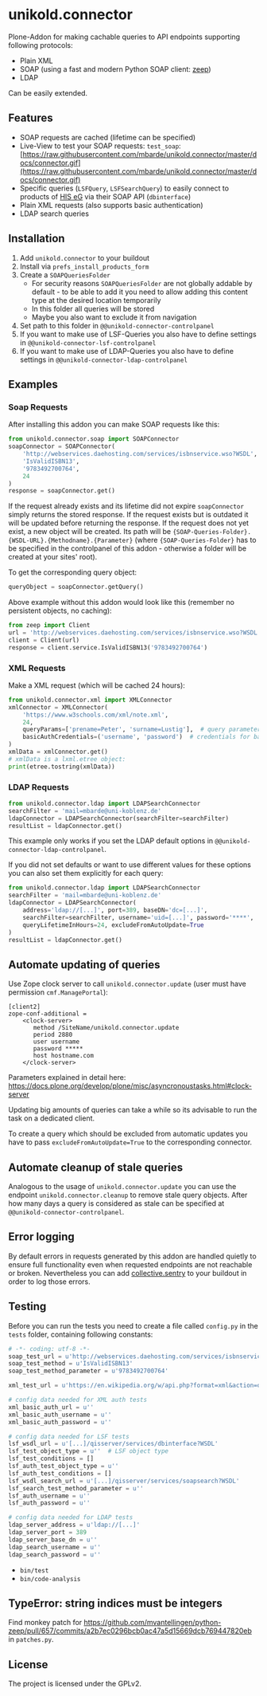 

unikold.connector
=================

Plone-Addon for making cachable queries to API endpoints supporting following protocols:

- Plain XML
- SOAP (using a fast and modern Python SOAP client: [zeep](https://pypi.org/project/zeep/))
- LDAP

Can be easily extended.


Features
--------------

- SOAP requests are cached (lifetime can be specified)
- Live-View to test your SOAP requests: `test_soap`: [https://raw.githubusercontent.com/mbarde/unikold.connector/master/docs/connector.gif](https://raw.githubusercontent.com/mbarde/unikold.connector/master/docs/connector.gif)
- Specific queries (`LSFQuery`, `LSFSearchQuery`) to easily connect to products of [HIS eG](https://www.his.de) via their SOAP API (`dbinterface`)
- Plain XML requests (also supports basic authentication)
- LDAP search queries


Installation
--------------

1. Add `unikold.connector` to your buildout
2. Install via `prefs_install_products_form`
3. Create a `SOAPQueriesFolder`
    * For security reasons `SOAPQueriesFolder` are not globally   addable by default - to be able to add it you need to allow adding this content type at the desired location temporarily
    * In this folder all queries will be stored
    * Maybe you also want to exclude it from navigation
4. Set path to this folder in `@@unikold-connector-controlpanel`
5. If you want to make use of LSF-Queries you also have to define settings in `@@unikold-connector-lsf-controlpanel`
6. If you want to make use of LDAP-Queries you also have to define settings in `@@unikold-connector-ldap-controlpanel`


Examples
--------------

### Soap Requests

After installing this addon you can make SOAP requests like this:

```python
from unikold.connector.soap import SOAPConnector
soapConnector = SOAPConnector(
    'http://webservices.daehosting.com/services/isbnservice.wso?WSDL',  # URL to WSDL file
    'IsValidISBN13',                                                    # name of the method
    '9783492700764',                                                    # method parameter
    24                                                                  # lifetime of this request in hours
)
response = soapConnector.get()
```

If the request already exists and its lifetime did not expire `soapConnector` simply returns the stored response.
If the request exists but is outdated it will be updated before returning the response.
If the request does not yet exist, a new object will be created. Its path will be `{SOAP-Queries-Folder}.{WSDL-URL}.{Methodname}.{Parameter}` (where `{SOAP-Queries-Folder}` has to be specified in the controlpanel of this addon - otherwise a folder will be created at your sites' root).

To get the corresponding query object:

```python
queryObject = soapConnector.getQuery()
```

Above example without this addon would look like this (remember no persistent objects, no caching):

```python
from zeep import Client
url = 'http://webservices.daehosting.com/services/isbnservice.wso?WSDL'
client = Client(url)
response = client.service.IsValidISBN13('9783492700764')
```

### XML Requests

Make a XML request (which will be cached 24 hours):

```python
from unikold.connector.xml import XMLConnector
xmlConnector = XMLConnector(
    'https://www.w3schools.com/xml/note.xml',
    24,
    queryParams=['prename=Peter', 'surname=Lustig'],  # query parameters (optional)
    basicAuthCredentials=('username', 'password')  # credentials for basic authentication (optional)
)
xmlData = xmlConnector.get()
# xmlData is a lxml.etree object:
print(etree.tostring(xmlData))
```

### LDAP Requests

```python
from unikold.connector.ldap import LDAPSearchConnector
searchFilter = 'mail=mbarde@uni-koblenz.de'
ldapConnector = LDAPSearchConnector(searchFilter=searchFilter)
resultList = ldapConnector.get()
```

This example only works if you set the LDAP default options in `@@unikold-connector-ldap-controlpanel`.

If you did not set defaults or want to use different values for these options you can also set them explicitly for each query:

```python
from unikold.connector.ldap import LDAPSearchConnector
searchFilter = 'mail=mbarde@uni-koblenz.de'
ldapConnector = LDAPSearchConnector(
    address='ldap://[...]', port=389, baseDN='dc=[...]',
    searchFilter=searchFilter, username='uid=[...]', password='****',
    queryLifetimeInHours=24, excludeFromAutoUpdate=True
)
resultList = ldapConnector.get()
```

Automate updating of queries
--------------

Use Zope clock server to call `unikold.connector.update` (user must have permission `cmf.ManagePortal`):

```
[client2]
zope-conf-additional =
    <clock-server>
       method /SiteName/unikold.connector.update
       period 2880
       user username
       password *****
       host hostname.com
    </clock-server>
```

Parameters explained in detail here: https://docs.plone.org/develop/plone/misc/asyncronoustasks.html#clock-server

Updating big amounts of queries can take a while so its advisable to run the task on a dedicated client.

To create a query which should be excluded from automatic updates you have to pass `excludeFromAutoUpdate=True` to the corresponding connector.


Automate cleanup of stale queries
--------------

Analogous to the usage of `unikold.connector.update` you can use the endpoint `unikold.connector.cleanup` to remove stale query objects. After how many days a query is considered as stale can be specified at `@@unikold-connector-controlpanel`.


Error logging
--------------

By default errors in requests generated by this addon are handled quietly to ensure full functionality even when requested endpoints are not reachable or broken.
Nevertheless you can add [collective.sentry](https://github.com/collective/collective.sentry) to your buildout in order to log those errors.


Testing
--------------

Before you can run the tests you need to create a file called `config.py` in the `tests` folder,
containing following constants:

```python
# -*- coding: utf-8 -*-
soap_test_url = u'http://webservices.daehosting.com/services/isbnservice.wso?WSDL'
soap_test_method = u'IsValidISBN13'
soap_test_method_parameter = u'9783492700764'

xml_test_url = u'https://en.wikipedia.org/w/api.php?format=xml&action=query&prop=extracts&exintro&explaintext&redirects=1&titles=Rick_and_Morty'

# config data needed for XML auth tests
xml_basic_auth_url = u''
xml_basic_auth_username = u''
xml_basic_auth_password = u''

# config data needed for LSF tests
lsf_wsdl_url = u'[...]/qisserver/services/dbinterface?WSDL'
lsf_test_object_type = u''  # LSF object type
lsf_test_conditions = []
lsf_auth_test_object_type = u''
lsf_auth_test_conditions = []
lsf_wsdl_search_url = u'[...]/qisserver/services/soapsearch?WSDL'
lsf_search_test_method_parameter = u''
lsf_auth_username = u''
lsf_auth_password = u''

# config data needed for LDAP tests
ldap_server_address = u'ldap://[...]'
ldap_server_port = 389
ldap_server_base_dn = u''
ldap_search_username = u''
ldap_search_password = u''

```

* `bin/test`
* `bin/code-analysis`

TypeError: string indices must be integers
--------------

Find monkey patch for https://github.com/mvantellingen/python-zeep/pull/657/commits/a2b7ec0296bcb0ac47a5d15669dcb769447820eb in `patches.py`.


License
--------------

The project is licensed under the GPLv2.
